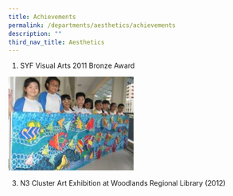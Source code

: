 ```yaml
---
title: Achievements
permalink: /departments/aesthetics/achievements
description: ""
third_nav_title: Aesthetics
---
```

1. SYF Visual Arts 2011 Bronze Award

<img src="/images/SYF%20Visual%20Arts%202011%20Bronze%20Award.jpg"  
style="width:50%">

3. N3 Cluster Art Exhibition at Woodlands Regional Library (2012)